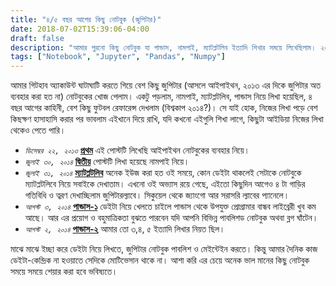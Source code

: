 ```yaml
---
title: "৪/৫ বছর আগের কিছু নোটবুক (জুপিটার)"
date: 2018-07-02T15:39:06-04:00
draft: false
description: "আমার পুরনো কিছু নোটবুক যা পান্ডাস, নামপাই, ম্যাটপ্লটলিব ইত্যাদি শিখার সময়ে লিখেছিলাম। ২০১৩/১৪ এর দিকের কথা।"
tags: ["Notebook", "Jupyter", "Pandas", "Numpy"]
---
```


আমার গিটহাব অ্যাকাউন্ট ঘাটাঘাটি করতে গিয়ে বেশ কিছু জুপিটার (আসলে আইপাইথন, ২০১৩ এর দিকে জুপিটার অত ব্যবহার করা হত না) নোটবুকের খোজ পেলাম। একটু পড়লাম, নামপাই, ম্যাটপ্লটলিব, পান্ডাস নিয়ে লিখা হয়েছিল, ৪ বছর আগের কাহিনী, বেশ কিছু ফুটবল রেফারেন্স দেখলাম (বিশ্বকাপ ২০১৪?)। সে যাই হোক, নিজের লিখা পড়ে বেশ কিছক্ষণ হাসাহাসি করার পর ভাবলাম এইখানে দিয়ে রাখি, যদি কখনো এইগুলি শিখা লাগে, কিছুটা আইডিয়া নিজের লিখা থেকেও পেতে পারি।

- *`ডিসেম্বর ২২, ২০১৩`* **[প্রথম](http://nbviewer.jupyter.org/gist/code-shoily/8084957)** এই পোস্টটি লিখেছি আইপাইথন নোটবুকের ব্যবহার নিয়ে। 
- *`জুলাই ৩০, ২০১৪`* **[দ্বিতীয়](http://nbviewer.jupyter.org/github/code-shoily/data-playground/blob/master/%E0%A6%AA%E0%A6%BE%E0%A6%87%E0%A6%A5%E0%A6%A8%20%E0%A6%93%20%E0%A6%A1%E0%A6%BE%E0%A6%9F%E0%A6%BE%E0%A6%83%20%E0%A6%A8%E0%A6%BE%E0%A6%AE%E0%A6%AA%E0%A6%BE%E0%A6%87%20-%20%E0%A7%A7.ipynb)** পোস্টটি লিখা হয়েছে নামপাই নিয়ে।
- *`জুলাই ৩১, ২০১৪`* **[ম্যাটপ্লটলিব](http://nbviewer.jupyter.org/github/code-shoily/data-playground/blob/master/%E0%A6%AE%E0%A7%8D%E0%A6%AF%E0%A6%BE%E0%A6%9F%E0%A6%AA%E0%A7%8D%E0%A6%B2%E0%A6%9F%E0%A6%B2%E0%A6%BF%E0%A6%AC.ipynb)** অনেক ইউজ করা হত ওই সময়ে, কোন ডেইটা থাকলেই সেটাকে নোটবুকে ম্যাটপ্লটলিবে নিয়ে সবাইকে দেখাতাম। এখনো ওই অভ্যাস রয়ে গেছে, এইতো কিছুদিন আগেও ৪ টা গাড়ির গতিবিধি ও ত্বরণ দেখাচ্ছিলাম জুপিটারল্যাবে। সিকুয়েল থেকে জ্যাংগো আর সরাসরি ল্যাবের প্যানেলে।
- *`আগস্ট ৩, ২০১৪`* **[পান্ডাস-১](http://nbviewer.jupyter.org/github/code-shoily/data-playground/blob/master/%E0%A6%AA%E0%A6%BE%E0%A6%A8%E0%A7%8D%E0%A6%A1%E0%A6%BE%E0%A6%B8%20%E0%A6%AA%E0%A6%B0%E0%A6%BF%E0%A6%9A%E0%A6%BF%E0%A6%A4%E0%A6%BF%20%E0%A7%A7.ipynb)** ডেইটা নিয়ে খেলতে চাইলে পান্ডাস থেকে উপযুক্ত প্রোগ্রামার বান্ধব লাইব্রেরী খুব কম আছে। আর এর প্রয়োগ ও বহুমাত্রিকতা বুঝতে পারবেন যদি আপনি বিভিন্ন পাবলিশড নোটবুক অথবা ব্লগ ঘাঁটেন।
- *`আগস্ট ২, ২০১৪`* **[পান্ডাস-২](http://nbviewer.jupyter.org/github/code-shoily/data-playground/blob/master/%E0%A6%AA%E0%A6%BE%E0%A6%A8%E0%A7%8D%E0%A6%A1%E0%A6%BE%E0%A6%B8%20%E0%A6%AA%E0%A6%B0%E0%A6%BF%E0%A6%9A%E0%A6%BF%E0%A6%A4%E0%A6%BF%20%E0%A7%A8.ipynb)** আমার তো ৩,৪, ৫ ইত্যাদি লিখার নিয়ত ছিল।     

মাঝে মাঝে ইচ্ছা করে ডেইটা নিয়ে লিখতে, জুপিটার নোটবুক পাবলিশ ও মেইন্টেইন করতে। কিন্তু আমার দৈনিক কাজ ডেইটা-কেন্দ্রিক না হওয়াতে সেদিকে মোটিভেসান থাকে না। আশা করি এর চেয়ে অনেক ভাল মানের কিছু নোটবুক সময়ে সময়ে শেয়ার করা হবে ভবিষ্যতে। 

 







